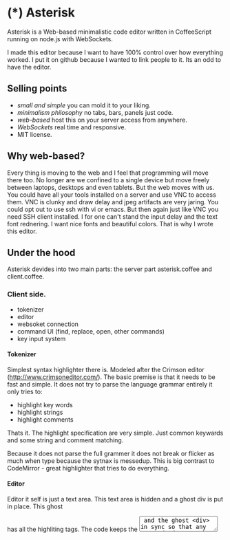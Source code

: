 # (*) Asterisk

Asterisk is a Web-based minimalistic code editor written in CoffeeScript running on node.js with WebSockets.

I made this editor because I want to have 100% control over how everything worked. I put it on github because I wanted to link people to it. Its an odd to have the editor.


## Selling points

* *small and simple* you can mold it to your liking.
* *minimalism philosophy* no tabs, bars, panels just code.
* *web-based* host this on your server access from anywhere.
* *WebSockets* real time and responsive.
* MIT license.

## Why web-based?

Every thing is moving to the web and I feel that programming will move there too.
No longer are we confined to a single device but move freely between laptops, desktops and even tablets.
But the web moves with us.
You could have all your tools installed on a server and use VNC to access them.
VNC is clunky and draw delay and jpeg artifacts are very jaring.
You could opt out to use ssh with vi or emacs.
But then again just like VNC you need SSH client installed.
I for one can't stand the input delay and the text font rednering.
I want nice fonts and beautiful colors.
That is why I wrote this editor.


## Under the hood

Asterisk devides into two main parts: the server part asterisk.coffee and client.coffee.

### Client side.

* tokenizer
* editor
* websoket connection
* command UI (find, replace, open, other commands)
* key input system

#### Tokenizer

Simplest syntax highlighter there is. Modeled after the Crimson editor (http://www.crimsoneditor.com/).
The basic premise is that it needs to be fast and simple.
It does not try to parse the language grammar entirely it only tries to:

* highlight key words
* highlight strings
* highlight comments

Thats it. The highlight specification are very simple. Just common keywards and some string and comment matching.

Because it does not parse the full grammer it does not break or flicker as much when type because the sytnax is messedup.
This is big contrast to CodeMirror - great highlighter that tries to do everything.

#### Editor

Editor it self is just a text area. This text area is hidden and a ghost div is put in place.
This ghost <div> has all the highliting tags.
The code keeps the <textarea> and the ghost <div> in sync so that any commands done to the <textarea> (copy, past, undo, and selections) applies exactly to the ghost div too.
There is another ghost like div that is the caret and the selection.

#### Websocket connection

Handles all the routing and commands to and from the server. Most operation are asynchronous.
When you tell the editor to open a file it asks the server to open a file.
Then server responds with an open-push command or open-error command.


### Server side

* static file server
* websoket server
* plugins


### To generate secure folder do this:

mkdir secure
cd secure
openssl genrsa -out privatekey.pem 1024
openssl req -new -key privatekey.pem -out certrequest.csr

after entering your info

openssl x509 -req -in certrequest.csr -signkey privatekey.pem -out certificate.pem

## NO IE

Does not work in IE because the work arounds would make it too complex. Deal with it.
